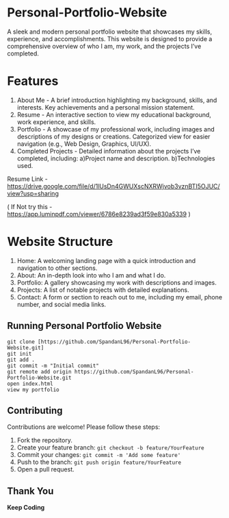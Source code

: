 # Personal-Portfolio-Website
A sleek and modern personal portfolio website that showcases my skills, experience, and accomplishments. This website is designed to provide a comprehensive overview of who I am, my work, and the projects I’ve completed.

# Features
1. About Me - A brief introduction highlighting my background, skills, and interests.
Key achievements and a personal mission statement.
2. Resume - An interactive section to view my educational background, work experience, and skills.
3. Portfolio - A showcase of my professional work, including images and descriptions of my designs or creations.
Categorized view for easier navigation (e.g., Web Design, Graphics, UI/UX).
4. Completed Projects - Detailed information about the projects I’ve completed, including:
a)Project name and description.
b)Technologies used.

Resume Link -  https://drive.google.com/file/d/1lUsDn4GWUXscNXRWjvob3vznBTI5OJUC/view?usp=sharing

( If Not try this  -   https://app.luminpdf.com/viewer/6786e8239ad3f59e830a5339   )

# Website Structure

1. Home: A welcoming landing page with a quick introduction and navigation to other sections.
2. About: An in-depth look into who I am and what I do.
3. Portfolio: A gallery showcasing my work with descriptions and images.
4. Projects: A list of notable projects with detailed explanations.
5. Contact: A form or section to reach out to me, including my email, phone number, and social media links.
   

## Running Personal Portfolio Website 

```
git clone [https://github.com/SpandanL96/Personal-Portfolio-Website.git]
git init
git add .
git commit -m "Initial commit"
git remote add origin https://github.com/SpandanL96/Personal-Portfolio-Website.git
open index.html
view my portfolio 
```
## Contributing

Contributions are welcome! Please follow these steps:

1. Fork the repository.
2. Create your feature branch: `git checkout -b feature/YourFeature`
3. Commit your changes: `git commit -m 'Add some feature'`
4. Push to the branch: `git push origin feature/YourFeature`
5. Open a pull request.

## Thank You 

**Keep Coding**
